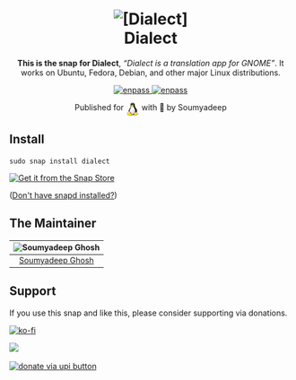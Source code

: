 <h1 align="center">
  <img src="https://dashboard.snapcraft.io/site_media/appmedia/2023/03/app.drey.Dialect.svg.png" height="200" width="200" alt="[Dialect]">
  <br />
  Dialect
</h1>

<p align="center"><b>This is the snap for Dialect</b>, <i>“Dialect is a translation app for GNOME”</i>. It works on Ubuntu, Fedora, Debian, and other major Linux
distributions.</p>

<p align="center">
<a href="https://snapcraft.io/dialect">
  <img alt="enpass" src="https://snapcraft.io/dialect/badge.svg" />
</a>
<a href="https://snapcraft.io/dialect">
  <img alt="enpass" src="https://snapcraft.io/dialect/trending.svg?name=0" />
</a>
</p>


<!-- Uncomment and modify this when you have a screenshot
![my-snap-name](screenshot.png?raw=true "my-snap-name")
-->

<p align="center">Published for <img src="https://raw.githubusercontent.com/anythingcodes/slack-emoji-for-techies/gh-pages/emoji/tux.png" align="top" width="24" /> with 💝 by Soumyadeep</p>

## Install

    sudo snap install dialect

[![Get it from the Snap Store](https://snapcraft.io/static/images/badges/en/snap-store-white.svg)](https://snapcraft.io/my-snap-name)

([Don't have snapd installed?](https://snapcraft.io/docs/core/install))

## The Maintainer

| <img src="https://avatars.githubusercontent.com/u/72045785?v=4" alt="Soumyadeep Ghosh" width="128"/> |
| :---: |
| [Soumyadeep Ghosh](https://github.com/soumyaDghosh/) |
 

## Support

 If you use this snap and like this, please consider supporting via donations.

 [![ko-fi](https://ko-fi.com/img/githubbutton_sm.svg)](https://ko-fi.com/P5P1X1VAA)

 <a href="https://paypal.me/soumyaDghosh?country.x=IN&locale.x=en_GB"><img src="https://raw.githubusercontent.com/andreostrovsky/donate-with-paypal/master/blue.svg" height="40"></a>

 <a href="https://donateviaupi.com/7719243876@jio?pn=Soumyadeep%20Ghosh&amount_list=100,200,500,1000" target="_blank"><img style="width:160px !important; height: 40px !important" src="https://payviaupi.com/default-orange.png" alt="donate via upi button"/></a>

<!-- Uncomment and modify this when you have upstream contacts
## Upstream

| [![Upstream Name](https://gravatar.com/avatar/bc0bced65e963eb5c3a16cab8b004431?s=128)](https://github.com/upstreamname) |
| :---: |
| [Upstream Name](https://github.com/upstreamname) |
-->